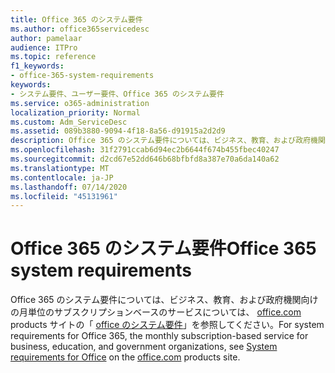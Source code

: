 ```yaml
---
title: Office 365 のシステム要件
ms.author: office365servicedesc
author: pamelaar
audience: ITPro
ms.topic: reference
f1_keywords:
- office-365-system-requirements
keywords:
- システム要件、ユーザー要件、Office 365 のシステム要件
ms.service: o365-administration
localization_priority: Normal
ms.custom: Adm_ServiceDesc
ms.assetid: 089b3880-9094-4f18-8a56-d91915a2d2d9
description: Office 365 のシステム要件については、ビジネス、教育、および政府機関向けの月単位のサブスクリプションベースのサービスについては、office.com products サイトの「Office のシステム要件」を参照してください。
ms.openlocfilehash: 31f2791ccab6d94ec2b6644f674b455fbec40247
ms.sourcegitcommit: d2cd67e52dd646b68bfbfd8a387e70a6da140a62
ms.translationtype: MT
ms.contentlocale: ja-JP
ms.lasthandoff: 07/14/2020
ms.locfileid: "45131961"
---
```

# <a name="office-365-system-requirements"></a><span data-ttu-id="17080-104">Office 365 のシステム要件</span><span class="sxs-lookup"><span data-stu-id="17080-104">Office 365 system requirements</span></span>

<span data-ttu-id="17080-105">Office 365 のシステム要件については、ビジネス、教育、および政府機関向けの月単位のサブスクリプションベースのサービスについては、 [office.com](https://go.microsoft.com/fwlink/?LinkID=509817&amp;clcid=0x409) products サイトの「 [office のシステム要件](https://go.microsoft.com/fwlink/?LinkID=626095&amp;clcid=0x409)」を参照してください。</span><span class="sxs-lookup"><span data-stu-id="17080-105">For system requirements for Office 365, the monthly subscription-based service for business, education, and government organizations, see [System requirements for Office](https://go.microsoft.com/fwlink/?LinkID=626095&amp;clcid=0x409) on the [office.com](https://go.microsoft.com/fwlink/?LinkID=509817&amp;clcid=0x409) products site.</span></span> 
  

